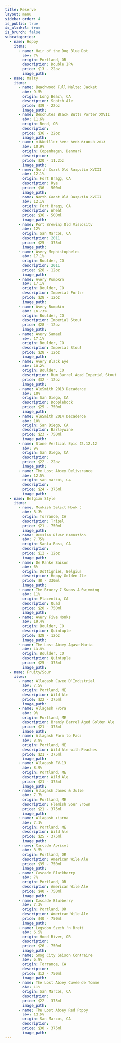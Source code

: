 ```yaml
---
title: Reserve
layout: menu
sidebar_order: 4
is_public: true
is_alcohol: true
is_brunch: false
subcategories:
  - name: Hoppy
    items:
      - name: Hair of the Dog Blue Dot
        abv: 7%
        origin: Portland, OR
        description: Double IPA
        price: $13 - 22oz
        image_path:
  - name: Malty
    items:
      - name: Beachwood Full Malted Jacket
        abv: 9.5%
        origin: Long Beach, CA
        description: Scotch Ale
        price: $39 - 22oz
        image_path:
      - name: Deschutes Black Butte Porter XXVII
        abv: 11.6%
        origin: Bend, OR
        description:
        price: $36 - 22oz
        image_path:
      - name: Mikkelller Beer Beek Brunch 2013
        abv: 10.9%
        origin: Copenhagen, Denmark
        description:
        price: $20 - 11.2oz
        image_path:
      - name: North Coast Old Rasputin XVIII
        abv: 12.1%
        origin: Fort Bragg, CA
        description: Rye
        price: $36 - 500ml
        image_path:
      - name: North Coast Old Rasputin XVIII
        abv: 12.1%
        origin: Fort Bragg, CA
        description: Wheat
        price: $36 - 500ml
        image_path:
      - name: Port Brewing Old Viscosity
        abv: 12%
        origin: San Marcos, CA
        description: 2011
        price: $25 - 375ml
        image_path:
      - name: Avery Mephistopheles
        abv: 17.1%
        origin: Boulder, CO
        description: 2011
        price: $28 - 12oz
        image_path:
      - name: Avery PumpKYn
        abv: 17.1%
        origin: Boulder, CO
        description: Imperial Porter
        price: $28 - 12oz
        image_path:
      - name: Avery Rumpkin
        abv: 16.73%
        origin: Boulder, CO
        description: Imperial Stout
        price: $28 - 12oz
        image_path:
      - name: Avery Samael
        abv: 17.1%
        origin: Boulder, CO
        description: Imperial Stout
        price: $28 - 12oz
        image_path:
      - name: Avery Black Eye
        abv: 18.2%
        origin: Boulder, CO
        description: Rum Barrel Aged Imperial Stout
        price: $32 - 12oz
        image_path:
      - name: AleSmith 2013 Decadence
        abv: 10%
        origin: San Diego, CA
        description: Dopplebock
        price: $25 - 750ml
        image_path:
      - name: AleSmith 2014 Decadence
        abv: 10%
        origin: San Diego, CA
        description: Barleywine
        price: $23 - 750ml
        image_path:
      - name: Stone Vertical Epic 12.12.12
        abv: 9%
        origin: San Diego, CA
        description:
        price: $22 - 22oz
        image_path:
      - name: The Lost Abbey Deliverance
        abv: 12.5%
        origin: San Marcos, CA
        description:
        price: $24 - 375ml
        image_path:
  - name: Belgian Style
    items:
      - name: Monkish Select Monk 3
        abv: 8.3%
        origin: Torrance, CA
        description: Tripel
        price: $21 - 750ml
        image_path:
      - name: Russian River Damnation
        abv: 7.75%
        origin: Santa Rosa, CA
        description:
        price: $12 - 12oz
        image_path:
      - name: De Ranke Saison
        abv: 6%
        origin: Dottignies, Belgium
        description: Hoppy Golden Ale
        price: $8 - 330ml
        image_path:
      - name: The Bruery 7 Swans A Swimming
        abv: 11%
        origin: Placentia, CA
        description: Quad
        price: $20 - 750ml
        image_path:
      - name: Avery Five Monks
        abv: 19.4%
        origin: Boulder, CO
        description: Quintuple
        price: $28 - 12oz
        image_path:
      - name: The Lost Abbey Agave Maria
        abv: 13.5%
        origin: Boulder, CO
        description: Quintuple
        price: $25 - 375ml
        image_path:
  - name: Fruity/Sour
    items:
      - name: Allagash Cuvee D’Industrial
        abv: 7.5%
        origin: Portland, ME
        description: Wild Ale
        price: $22 - 375ml
        image_path:
      - name: Allagash Fvora
        abv: 9%
        origin: Portland, ME
        description: Brandy Barrel Aged Golden Ale
        price: $21 - 375ml
        image_path:
      - name: Allagash Farm to Face
        abv: 8.9%
        origin: Portland, ME
        description: Wild Ale with Peaches
        price: $21 - 375ml
        image_path:
      - name: Allagash FV-13
        abv: 8.9%
        origin: Portland, ME
        description: Wild Ale
        price: $21 - 375ml
        image_path:
      - name: Allagash James & Julie
        abv: 7.7%
        origin: Portland, ME
        description: Flemish Sour Brown
        price: $21 - 375ml
        image_path:
      - name: Allagash Tiarna
        abv: 7.1%
        origin: Portland, ME
        description: Wild Ale
        price: $25 - 375ml
        image_path:
      - name: Cascade Apricot
        abv: 8.5%
        origin: Portland, OR
        description: American Wile Ale
        price: $35 - 750ml
        image_path:
      - name: Cascade Blackberry
        abv: 7%
        origin: Portland, OR
        description: American Wile Ale
        price: $40 - 750ml
        image_path:
      - name: Cascade Blueberry
        abv: 7.3%
        origin: Portland, OR
        description: American Wile Ale
        price: $40 - 750ml
        image_path:
      - name: Logsdon Szech 'n Brett
        abv: 6.5%
        origin: Hood River, OR
        description:
        price: $26 - 750ml
        image_path:
      - name: Smog City Saison Contraire
        abv: 6.9%
        origin: Torrance, CA
        description:
        price: $12 - 750ml
        image_path:
      - name: The Lost Abbey Cuvée de Tomme
        abv: 11%
        origin: San Marcos, CA
        description:
        price: $22 - 375ml
        image_path:
      - name: The Lost Abbey Red Poppy
        abv: 12.5%
        origin: San Marcos, CA
        description:
        price: $30 - 375ml
        image_path:
---
```


